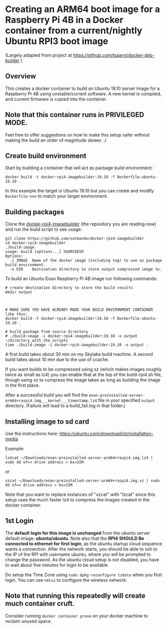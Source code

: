 
# Creating an ARM64 boot image for a Raspberry Pi 4B in a Docker container from a current/nightly Ubuntu RPI3 boot image

(Largely adapted from project at https://github.com/tsaarni/docker-deb-builder )

## Overview

This creates a docker container to build an Ubuntu 19.10 server image for a Raspberry Pi 4B using unstable/current software.
A new kernel is compiled, and current firmware is copied into the container.

## Note that this container runs in PRIVILEGED MODE.
Feel free to offer suggestions on how to make this setup safer without making the build an order of magnitude slower. :/

## Create build environment

Start by building a container that will act as package build environment:

    docker build -t docker-rpi4-imagebuilder:19.10 -f Dockerfile-ubuntu-19.10 .

In this example the target is Ubuntu 19.10 but you can create and
modify `Dockerfile-nnn` to match your target environment.

## Building packages

Clone the
[docker-rpi4-imagebuilder](https://github.com/satmandu/docker-rpi4-imagebuilder)
(the repository you are reading now) and run the build script to see
usage:


    git clone https://github.com/satmandu/docker-rpi4-imagebuilder
    cd docker-rpi4-imagebuilder
    ./build-image
    usage: build [options...] SOURCEDIR
    Options:
      -i IMAGE  Name of the docker image (including tag) to use as package build environment.
      -o DIR    Destination directory to store output compressed image to.

To build an Ubuntu Eoan Raspberry Pi 4B image run following commands:

    # create destination directory to store the build results
    mkdir output
    
    

    # MAKE SURE YOU HAVE ALREADY MADE YOUR BUILD ENVIRONMENT CONTAINER like thus:
    docker build -t docker-rpi4-imagebuilder:19.10 -f Dockerfile-ubuntu-19.10 .

    # build package from source directory
    # ./build-image -i docker-rpi4-imagebuilder:19.10 -o output ~/directory_with_the_scripts
    time ./build-image -i docker-rpi4-imagebuilder:19.10 -o output .
    
A first build takes about 30 min on my Skylake build machine. A second build takes about 10 min due to the use of ccache.

If you want builds to be compressed using xz (which makes images roughly twice as small as lz4) you can enable that at the top of the build-rpi4.sh file, though using xz to compress the image takes as long as building the image in the first place.



After a successful build you will find the `eoan-preinstalled-server-arm64+raspi4.img___kernel___timestamp.lz4` 
file in your specified `output` directory. (Failure will lead to a build_fail.log in that folder.)

## Installing image to sd card

Use the instructions here: https://ubuntu.com/download/iot/installation-media

Example: 

```lz4cat ~/Downloads/eoan-preinstalled-server-arm64+raspi4.img.lz4 | sudo dd of=< drive address > bs=32M ```

or

```xzcat ~/Downloads/eoan-preinstalled-server-arm64+raspi4.img.xz | sudo dd of=< drive address > bs=32M ```

Note that you want to replace instances of "xzcat" with "lzcat" since this setup uses the much faster lz4 to compress the images created in the docker container.

## 1st Login
The **default login for this image is unchanged** from the ubuntu server default image: **ubuntu/ubuntu**.
Note also that the **RPI4 SHOULD Be connected to ethernet for first login**, as the ubuntu startup cloud sequence wants a connection.
After the network starts, you should be able to ssh to the IP of the RPI with username ubuntu, where you will be prompted to change the password. As the ubuntu cloud setup is not disabled, you have to wait about five minutes for login to be available.

Do setup the Time Zone using ```sudo dpkg-reconfigure tzdata``` when you first login. You can use ```nmtui``` to configure the wireless network.

## Note that running this repeatedly will create much container cruft.
Consider running ```docker container prune``` on your docker machine to reclaim unused space.
